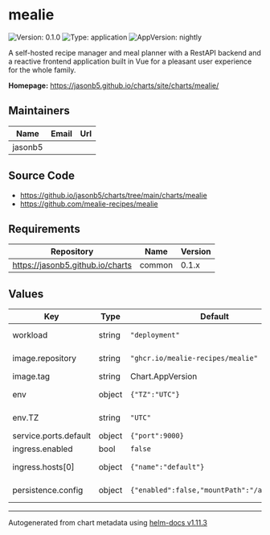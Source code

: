 # mealie

![Version: 0.1.0](https://img.shields.io/badge/Version-0.1.0-informational?style=flat-square) ![Type: application](https://img.shields.io/badge/Type-application-informational?style=flat-square) ![AppVersion: nightly](https://img.shields.io/badge/AppVersion-nightly-informational?style=flat-square)

A self-hosted recipe manager and meal planner with a RestAPI backend and a reactive frontend application built in Vue for a pleasant user experience for the whole family.

**Homepage:** <https://jasonb5.github.io/charts/site/charts/mealie/>

## Maintainers

| Name | Email | Url |
| ---- | ------ | --- |
| jasonb5 |  |  |

## Source Code

* <https://github.io/jasonb5/charts/tree/main/charts/mealie>
* <https://github.com/mealie-recipes/mealie>

## Requirements

| Repository | Name | Version |
|------------|------|---------|
| https://jasonb5.github.io/charts | common | 0.1.x |

## Values

| Key | Type | Default | Description |
|-----|------|---------|-------------|
| workload | string | `"deployment"` | Workload type |
| image.repository | string | `"ghcr.io/mealie-recipes/mealie"` | Image repository |
| image.tag | string | Chart.AppVersion | Image tag |
| env | object | `{"TZ":"UTC"}` | Environment variables |
| env.TZ | string | `"UTC"` | Set the timezone |
| service.ports.default | object | `{"port":9000}` | Default port |
| ingress.enabled | bool | `false` |  |
| ingress.hosts[0] | object | `{"name":"default"}` | Default ingress |
| persistence.config | object | `{"enabled":false,"mountPath":"/app/data"}` | Configuration mount |

----------------------------------------------
Autogenerated from chart metadata using [helm-docs v1.11.3](https://github.com/norwoodj/helm-docs/releases/v1.11.3)
